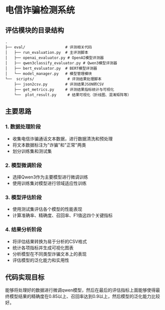 # 电信诈骗检测系统


## 评估模块的目录结构

```
.
├── eval/                  # 评测相关代码
│   ├── run_evaluation.py  # 主评测脚本
│   ├── openai_evaluator.py # OpenAI模型评测器
│   ├── qwen3classify_evaluator.py # Qwen3模型评测器
│   ├── bert_evaluator.py  # BERT模型评测器
│   └── model_manager.py   # 模型管理模块
└──  scripts/               # 评测结果处理脚本
    ├── json2csv.py        # 评测结果JSON转CSV
    ├── get_metrics.py     # 评测结果指标统计与可视化
    └──  plot_result.py     # 结果可视化（折线图、混淆矩阵等）    
```
## 主要思路

### 1. 数据处理阶段
- 收集电信诈骗通话文本数据，进行数据清洗和预处理
- 将文本数据标注为"诈骗"和"正常"两类
- 划分训练集和测试集

### 2. 模型微调阶段
- 选择Qwen3作为主要模型进行微调训练
- 使用训练集对模型进行领域适应性训练

### 3. 模型评估阶段
- 使用测试集评估各个模型的性能表现
- 计算准确率、精确度、召回率、F1值这四个关键指标

### 4. 结果分析阶段
- 将评估结果转换为易于分析的CSV格式
- 统计各项指标并生成可视化图表
- 分析模型在不同类型诈骗文本上的表现
- 评估模型的泛化能力和实用性

## 代码实现目标
能够将处理好的数据进行微调qwen模型，然后在最后的评估指标上面能够使得最终模型结果的精确度在0.85以上、召回率达到0.9以上，然后模型的泛化能力比较好。


